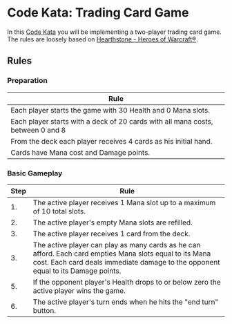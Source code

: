 # Code Kata: Trading Card Game

In this [Code Kata](http://en.wikipedia.org/wiki/Kata_\(programming\)) you will be implementing a two-player trading card game. The rules are loosely based on [Hearthstone - Heroes of Warcraft®](http://us.battle.net/hearthstone/en/).

## Rules

### Preparation

| Rule |
| --- |
| Each player starts the game with 30 Health and 0 Mana slots. |
| Each player starts with a deck of 20 cards with all mana costs, between 0 and 8 |
| From the deck each player receives 4 cards as his initial hand. |
| Cards have Mana cost and Damage points. |

### Basic Gameplay

| Step | Rule |
| --- | --- |
| 1. | The active player receives 1 Mana slot up to a maximum of 10 total slots. |
| 2. | The active player's empty Mana slots are refilled. |
| 3. | The active player receives 1 card from the deck. |
| 3. | The active player can play as many cards as he can afford. Each card empties Mana slots equal to its Mana cost. Each card deals immediate damage to the opponent equal to its Damage points. |
| 5. | If the opponent player's Health drops to or below zero the active player wins the game. |
| 6. | The active player's turn ends when he hits the "end turn" button. |
